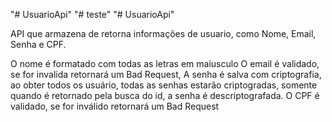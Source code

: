 "# UsuarioApi" 
"# teste" 
"# UsuarioApi" 

API que armazena de retorna informações de usuario, como Nome, Email, Senha e CPF.

O nome é formatado com todas as letras em maiusculo
O email é validado, se for invalida retornará um Bad Request,
A senha é salva com criptografia, ao obter todos os usuário, todas as senhas estarão criptogradas, somente quando é retornado pela busca do id, a senha é descriptografada.
O CPF é validado, se for inválido retornará um Bad Request

